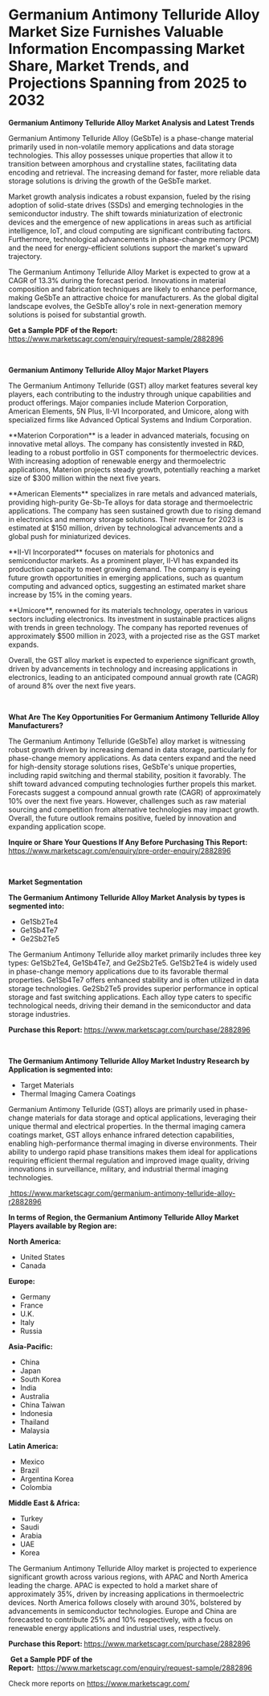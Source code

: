 <p><h1>Germanium Antimony Telluride Alloy Market Size Furnishes Valuable Information Encompassing Market Share, Market Trends, and Projections Spanning from 2025 to 2032</h1></p><p><strong>Germanium Antimony Telluride Alloy Market Analysis and Latest Trends</strong></p>
<p><p>Germanium Antimony Telluride Alloy (GeSbTe) is a phase-change material primarily used in non-volatile memory applications and data storage technologies. This alloy possesses unique properties that allow it to transition between amorphous and crystalline states, facilitating data encoding and retrieval. The increasing demand for faster, more reliable data storage solutions is driving the growth of the GeSbTe market.</p><p>Market growth analysis indicates a robust expansion, fueled by the rising adoption of solid-state drives (SSDs) and emerging technologies in the semiconductor industry. The shift towards miniaturization of electronic devices and the emergence of new applications in areas such as artificial intelligence, IoT, and cloud computing are significant contributing factors. Furthermore, technological advancements in phase-change memory (PCM) and the need for energy-efficient solutions support the market's upward trajectory.</p><p>The Germanium Antimony Telluride Alloy Market is expected to grow at a CAGR of 13.3% during the forecast period. Innovations in material composition and fabrication techniques are likely to enhance performance, making GeSbTe an attractive choice for manufacturers. As the global digital landscape evolves, the GeSbTe alloy's role in next-generation memory solutions is poised for substantial growth.</p></p>
<p><strong>Get a Sample PDF of the Report:&nbsp;</strong> <a href="https://www.marketscagr.com/enquiry/request-sample/2882896?utm_campaign=1889&utm_medium=2&utm_source=Github&utm_content=ia&utm_term=13032025&utm_id=germanium-antimony-telluride-alloy">https://www.marketscagr.com/enquiry/request-sample/2882896</a></p>
<p>&nbsp;</p>
<p><strong>Germanium Antimony Telluride Alloy Major Market Players</strong></p>
<p><p>The Germanium Antimony Telluride (GST) alloy market features several key players, each contributing to the industry through unique capabilities and product offerings. Major companies include Materion Corporation, American Elements, 5N Plus, II-VI Incorporated, and Umicore, along with specialized firms like Advanced Optical Systems and Indium Corporation.</p><p>**Materion Corporation** is a leader in advanced materials, focusing on innovative metal alloys. The company has consistently invested in R&D, leading to a robust portfolio in GST components for thermoelectric devices. With increasing adoption of renewable energy and thermoelectric applications, Materion projects steady growth, potentially reaching a market size of $300 million within the next five years.</p><p>**American Elements** specializes in rare metals and advanced materials, providing high-purity Ge-Sb-Te alloys for data storage and thermoelectric applications. The company has seen sustained growth due to rising demand in electronics and memory storage solutions. Their revenue for 2023 is estimated at $150 million, driven by technological advancements and a global push for miniaturized devices.</p><p>**II-VI Incorporated** focuses on materials for photonics and semiconductor markets. As a prominent player, II-VI has expanded its production capacity to meet growing demand. The company is eyeing future growth opportunities in emerging applications, such as quantum computing and advanced optics, suggesting an estimated market share increase by 15% in the coming years.</p><p>**Umicore**, renowned for its materials technology, operates in various sectors including electronics. Its investment in sustainable practices aligns with trends in green technology. The company has reported revenues of approximately $500 million in 2023, with a projected rise as the GST market expands.</p><p>Overall, the GST alloy market is expected to experience significant growth, driven by advancements in technology and increasing applications in electronics, leading to an anticipated compound annual growth rate (CAGR) of around 8% over the next five years.</p></p>
<p>&nbsp;</p>
<p><strong>What Are The Key Opportunities For Germanium Antimony Telluride Alloy Manufacturers?</strong></p>
<p><p>The Germanium Antimony Telluride (GeSbTe) alloy market is witnessing robust growth driven by increasing demand in data storage, particularly for phase-change memory applications. As data centers expand and the need for high-density storage solutions rises, GeSbTe's unique properties, including rapid switching and thermal stability, position it favorably. The shift toward advanced computing technologies further propels this market. Forecasts suggest a compound annual growth rate (CAGR) of approximately 10% over the next five years. However, challenges such as raw material sourcing and competition from alternative technologies may impact growth. Overall, the future outlook remains positive, fueled by innovation and expanding application scope.</p></p>
<p><strong>Inquire or Share Your Questions If Any Before Purchasing This Report:</strong> <a href="https://www.marketscagr.com/enquiry/pre-order-enquiry/2882896?utm_campaign=1889&utm_medium=2&utm_source=Github&utm_content=ia&utm_term=13032025&utm_id=germanium-antimony-telluride-alloy">https://www.marketscagr.com/enquiry/pre-order-enquiry/2882896</a></p>
<p>&nbsp;</p>
<p><strong>Market Segmentation</strong></p>
<p><strong>The Germanium Antimony Telluride Alloy Market Analysis by types is segmented into:</strong></p>
<p><ul><li>Ge1Sb2Te4</li><li>Ge1Sb4Te7</li><li>Ge2Sb2Te5</li></ul></p>
<p><p>The Germanium Antimony Telluride alloy market primarily includes three key types: Ge1Sb2Te4, Ge1Sb4Te7, and Ge2Sb2Te5. Ge1Sb2Te4 is widely used in phase-change memory applications due to its favorable thermal properties. Ge1Sb4Te7 offers enhanced stability and is often utilized in data storage technologies. Ge2Sb2Te5 provides superior performance in optical storage and fast switching applications. Each alloy type caters to specific technological needs, driving their demand in the semiconductor and data storage industries.</p></p>
<p><strong>Purchase this Report:&nbsp;</strong><a href="https://www.marketscagr.com/purchase/2882896?utm_campaign=1889&utm_medium=2&utm_source=Github&utm_content=ia&utm_term=13032025&utm_id=germanium-antimony-telluride-alloy">https://www.marketscagr.com/purchase/2882896</a></p>
<p>&nbsp;</p>
<p><strong>The Germanium Antimony Telluride Alloy Market Industry Research by Application is segmented into:</strong></p>
<p><ul><li>Target Materials</li><li>Thermal Imaging Camera Coatings</li></ul></p>
<p><p>Germanium Antimony Telluride (GST) alloys are primarily used in phase-change materials for data storage and optical applications, leveraging their unique thermal and electrical properties. In the thermal imaging camera coatings market, GST alloys enhance infrared detection capabilities, enabling high-performance thermal imaging in diverse environments. Their ability to undergo rapid phase transitions makes them ideal for applications requiring efficient thermal regulation and improved image quality, driving innovations in surveillance, military, and industrial thermal imaging technologies.</p></p>
<p><a href="https://www.marketscagr.com/germanium-antimony-telluride-alloy-r2882896?utm_campaign=1889&utm_medium=2&utm_source=Github&utm_content=ia&utm_term=13032025&utm_id=germanium-antimony-telluride-alloy">&nbsp;https://www.marketscagr.com/germanium-antimony-telluride-alloy-r2882896</a></p>
<p><strong>In terms of Region, the Germanium Antimony Telluride Alloy Market Players available by Region are:</strong></p>
<p>
    <p> <strong> North America: </strong>
        <ul>
            <li>United States</li>
            <li>Canada</li>
        </ul>
        </p> 
    <p> <strong> Europe: </strong>
        <ul>
            <li>Germany</li>
            <li>France</li>
            <li>U.K.</li>
            <li>Italy</li>
            <li>Russia</li>
        </ul>
        </p> 
    <p> <strong> Asia-Pacific: </strong>
        <ul>
            <li>China</li>
            <li>Japan</li>
            <li>South Korea</li>
            <li>India</li>
            <li>Australia</li>
            <li>China Taiwan</li>
            <li>Indonesia</li>
            <li>Thailand</li>
            <li>Malaysia</li>
        </ul>
        </p> 
    <p> <strong> Latin America: </strong>
        <ul>
            <li>Mexico</li>
            <li>Brazil</li>
            <li>Argentina Korea</li>
            <li>Colombia</li>
        </ul>
        </p> 
    <p> <strong> Middle East & Africa: </strong>
        <ul>
            <li>Turkey</li>
            <li>Saudi</li>
            <li>Arabia</li>
            <li>UAE</li>
            <li>Korea</li>
        </ul>
    </p>
    </p>
<p><p>The Germanium Antimony Telluride Alloy market is projected to experience significant growth across various regions, with APAC and North America leading the charge. APAC is expected to hold a market share of approximately 35%, driven by increasing applications in thermoelectric devices. North America follows closely with around 30%, bolstered by advancements in semiconductor technologies. Europe and China are forecasted to contribute 25% and 10% respectively, with a focus on renewable energy applications and industrial uses, respectively.</p></p>
<p><strong>Purchase this Report: </strong><a href="https://www.marketscagr.com/purchase/2882896?utm_campaign=1889&utm_medium=2&utm_source=Github&utm_content=ia&utm_term=13032025&utm_id=germanium-antimony-telluride-alloy">https://www.marketscagr.com/purchase/2882896</a></p>
<p>&nbsp;<strong>Get a Sample PDF of the Report:&nbsp;&nbsp;</strong><a href="https://www.marketscagr.com/enquiry/request-sample/2882896?utm_campaign=1889&utm_medium=2&utm_source=Github&utm_content=ia&utm_term=13032025&utm_id=germanium-antimony-telluride-alloy">https://www.marketscagr.com/enquiry/request-sample/2882896</a></p>
<p><strong></strong></p>
<p>Check more reports on <a href="https://www.marketscagr.com/?utm_campaign=1889&utm_medium=2&utm_source=Github&utm_content=ia&utm_term=13032025&utm_id=germanium-antimony-telluride-alloy">https://www.marketscagr.com/</a></p>